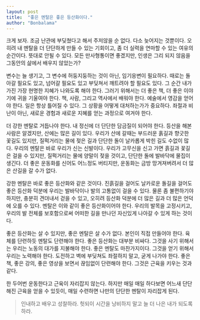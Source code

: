 ```yaml
---
layout: post
title:  "좋은 멘탈은 좋은 등산화이다."
author: "Bonbalama"
---
```

크게 보자. 조금 난관에 부딪쳤다고 해서 주저않을 순 없다. 다소 늦어지는 것뿐이다. 오히려 내 멘탈을 더 단단하게 만들 수 있는 기회이고, 좀 더 실력을 연마할 수 있는 여유의 순간이다. 뜻대로 안될 수 있다. 모든 만사형통이면 좋겠지만, 인생은 그리 되지 않음을 그동안의 삶에서 배우지 않았는가?

변수는 늘 생기고, 그 변수에 허둥지둥하는 것이 아닌, 임기응변이 필요하다. 때로는 돌아갈 필요도 있고, 넘어갈 필요도 있고 부딪쳐서 깨트려야 할 필요도 있다. 그 순간 내가 가진 가장 현명한 지혜가 나와도록 해야 한다. 그러기 위해서는 더 좋은 책, 더 좋은 이야기에 귀을 기울여야 한다. 책, 사람, 그리고 역사에서 배워야 한다. 예술에서 영감을 얻어야 한다. 일은 항상 틀어질 수 있다. 그 상황을 어떻게 대처하는가가 중요하다. 좌절과 비난이 아닌, 새로운 경험과 새로운 지혜를 얻는 과정으로 여겨야 한다. 

더 강한 멘탈로 거듭나야 한다. 내 정신에 더 단단한 담금질이 되어야 한다. 등산을 해본 사람은 알겠지만, 산에는 많은 길이 있다. 우리가 산에 갈때는 부드러운 홁길과 향긋한 꽃길도 있지만, 질퍽거리는 물에 젖은 길과 단단한 돌이 날카롭게 박힌 길도 수없이 많다. 우리의 멘탈은 바로 우리가 신는 신발이다. 우리가 고무신을 신고 가면 흙길과 꽃길은 걸을 수 있지만, 질퍽거리는 물에 양말이 젖을 것이고, 단단한 돌에 발바닥에 물집이 생긴다. 더 좋은 운동화를 신어도 어느정도 버티지만, 운동화는 금방 망겨져버려서 더 많은 산길을 갈 수가 없다.

강한 멘탈은 바로 좋은 등산화와 같은 것이다. 진흙길을 걸어도 날카로운 돌길을 걸어도 좋은 등산화 덕분에 우리는 발바닥이나 발의 고통없이 걸을 수 있다. 물론 좀 불편하기야 하지만, 충분히 견뎌내서 걷을 수 있고, 오히려 등산화 덕분에 더 많은 길과 더 많은 언덕에 오를 수 있다. 멘탈은 이와 같이 좋은 등산화이어야 한다. 우리의 발목을 고정시키고, 우리의 발 전체를 보호함으로써 어떠한 길을 만나던 자신있게 나아갈 수 있게 하는 것이다. 

좋은 등산화는 살 수 있지만, 좋은 멘탈은 살 수가 없다. 본인이 직접 만들어야 한다. 육체를 단련하듯 멘탈도 단련해야 한다. 좋은 등산화는 대부분 비싸다. 그것을 사기 위해서는 우리는 노동의 대가를 지불해야 한다. 좋은 멘탈도 마찬가지이다. 그것을 얻기 위해서 우리는 노력해야 한다. 도전하고 벽에 부딪쳐도 좌절하지 말고, 굳게 나가야 한다. 좋은 책, 좋은 강의, 좋은 영상을 보면서 끊임없이 단련해야 한다. 그것은 근육을 키우는 것과 같다. 

한 두어번 운동한다고 근육이 자리잡지 않는다. 하지만 매일 매일 하다보면 어느새 단단해진 근육을 얻을 수 있듯이, 매일 수련하면 나만의 단단한 멘탈이 자리잡게 된다. 

> 인내하고 배우고 성찰하라. 헛되이 시간을 낭비하지 말고 늘 더 나은 내가 되도록 하라.